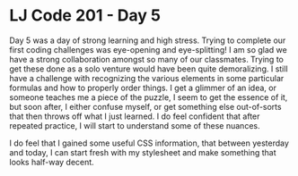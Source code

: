 # LJ Code 201 - Day 5

Day 5 was a day of strong learning and high stress. Trying to complete our first coding challenges was eye-opening and eye-splitting! I am so glad we  have a strong collaboration amongst so many of our classmates. Trying to get these done as a solo venture would have been quite demoralizing. I still have a challenge with recognizing the various elements in some particular formulas and how to properly order things. I get a glimmer of an idea, or someone teaches me a piece of the puzzle, I seem to get the essence of it, but soon after, I either confuse myself, or get something else out-of-sorts that then throws off what I just learned. I do feel confident that after repeated practice, I will start to understand some of these nuances.

I do feel that I gained some useful CSS information, that between yesterday and today, I can start fresh with my stylesheet and make something that looks half-way decent. 
